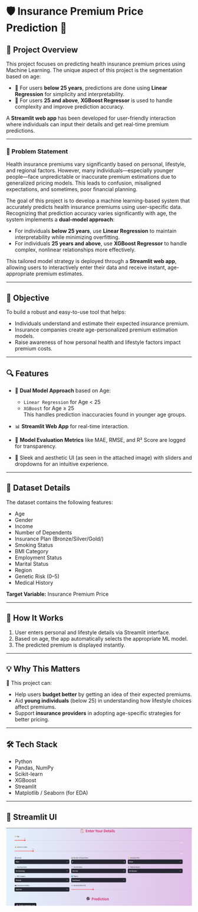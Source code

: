 # 🛡️ Insurance Premium Price Prediction 💸  

## 📌 Project Overview

This project focuses on predicting health insurance premium prices using Machine Learning. The unique aspect of this project is the segmentation based on age:

- 🔹 For users **below 25 years**, predictions are done using **Linear Regression** for simplicity and interpretability.
- 🔹 For users **25 and above**, **XGBoost Regressor** is used to handle complexity and improve prediction accuracy.

A **Streamlit web app** has been developed for user-friendly interaction where individuals can input their details and get real-time premium predictions.

---

### 🧩 Problem Statement

Health insurance premiums vary significantly based on personal, lifestyle, and regional factors. However, many individuals—especially younger people—face unpredictable or inaccurate premium estimations due to generalized pricing models. This leads to confusion, misaligned expectations, and sometimes, poor financial planning.

The goal of this project is to develop a machine learning-based system that accurately predicts health insurance premiums using user-specific data. Recognizing that prediction accuracy varies significantly with age, the system implements a **dual-model approach**:

- For individuals **below 25 years**, use **Linear Regression** to maintain interpretability while minimizing overfitting.
- For individuals **25 years and above**, use **XGBoost Regressor** to handle complex, nonlinear relationships more effectively.

This tailored model strategy is deployed through a **Streamlit web app**, allowing users to interactively enter their data and receive instant, age-appropriate premium estimates.

---

## 🎯 Objective

To build a robust and easy-to-use tool that helps:

- Individuals understand and estimate their expected insurance premium.
- Insurance companies create age-personalized premium estimation models.
- Raise awareness of how personal health and lifestyle factors impact premium costs.

---

## 🔍 Features

- 🔢 **Dual Model Approach** based on Age:  
  - `Linear Regression` for Age < 25  
  - `XGBoost` for Age ≥ 25  
  This handles prediction inaccuracies found in younger age groups.
  
- 📊 **Streamlit Web App** for real-time interaction.

- 🧠 **Model Evaluation Metrics** like MAE, RMSE, and R² Score are logged for transparency.

- 🎨 Sleek and aesthetic UI (as seen in the attached image) with sliders and dropdowns for an intuitive experience.

---

## 🧬 Dataset Details

The dataset contains the following features:

- Age  
- Gender  
- Income  
- Number of Dependents  
- Insurance Plan (Bronze/Silver/Gold/)  
- Smoking Status  
- BMI Category  
- Employment Status  
- Marital Status  
- Region  
- Genetic Risk (0–5)  
- Medical History  

**Target Variable:** Insurance Premium Price

---

## 🚀 How It Works

1. User enters personal and lifestyle details via Streamlit interface.
2. Based on age, the app automatically selects the appropriate ML model.
3. The predicted premium is displayed instantly.

---

## 💡 Why This Matters

🎯 This project can:
- Help users **budget better** by getting an idea of their expected premiums.
- Aid **young individuals** (below 25) in understanding how lifestyle choices affect premiums.
- Support **insurance providers** in adopting age-specific strategies for better pricing.

---

## 🛠️ Tech Stack

- Python  
- Pandas, NumPy  
- Scikit-learn  
- XGBoost  
- Streamlit  
- Matplotlib / Seaborn (for EDA)

---
## 📸 Streamlit UI

![Health Insurance Predictor](./Streamlit_UI.png)

